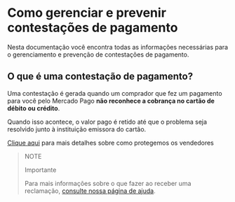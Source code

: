 # Como gerenciar e prevenir contestações de pagamento

Nesta documentação você encontra todas as informações necessárias para o gerenciamento e prevenção de contestações de pagamento.

## O que é uma contestação de pagamento?

Uma contestação é gerada quando um comprador que fez um pagamento para você pelo Mercado Pago **não reconhece a cobrança no cartão de débito ou crédito**.

Quando isso acontece, o valor pago é retido até que o problema seja resolvido junto à instituição emissora do cartão.

[Clique aqui](https://www.mercadopago[FAKER][URL][DOMAIN]/ajuda/Como-protegemos-os-vendedores_500) para mais detalhes sobre como protegemos os vendedores

> NOTE
>
> Importante
>
> Para mais informações sobre o que fazer ao receber uma reclamação, [consulte nossa página de ajuda](https://www.mercadopago[FAKER][URL][DOMAIN]/ajuda/reclamacao-comprador_583).

